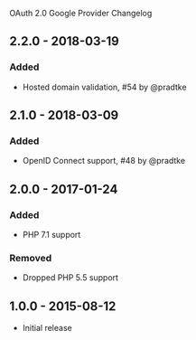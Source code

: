 OAuth 2.0 Google Provider Changelog

## 2.2.0 - 2018-03-19

### Added

- Hosted domain validation, #54 by @pradtke

## 2.1.0 - 2018-03-09

### Added

- OpenID Connect support, #48 by @pradtke

## 2.0.0 - 2017-01-24

### Added

- PHP 7.1 support

### Removed

- Dropped PHP 5.5 support

## 1.0.0 - 2015-08-12

- Initial release
